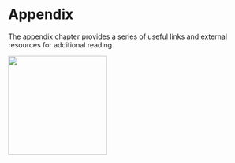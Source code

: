 # Appendix

The appendix chapter provides a series of useful links and external resources for additional reading.

<img src="../.gitbook/assets/appendix.png" style="width:200px;"/>

